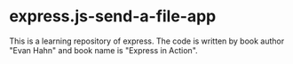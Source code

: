 # express.js-send-a-file-app

This is a learning repository of express. The code is written by book author "Evan Hahn" and book name is "Express in Action".
